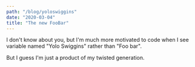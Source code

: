 ```yaml
---
path: "/blog/yoloswiggins"
date: "2020-03-04"
title: "The new FooBar"
---
```


I don't know about you, but I'm much more motivated to code when I see variable named "Yolo Swiggins" rather than "Foo bar". 

But I guess I'm just a product of my twisted generation.